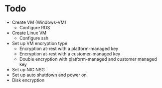 # Todo

* Create VM (Windows-VM)
  * Configure RDS
* Create Linux VM
  * Configure ssh
* Set up VM encryption type
  * Encryption at-rest with a platform-managed key
  * Encryption at-rest with a customer-managed key
  * Double encryption with platform-managed and customer managed key
* Set up NIC NSG
* Set up auto shutdown and power on
* Disk encryption
